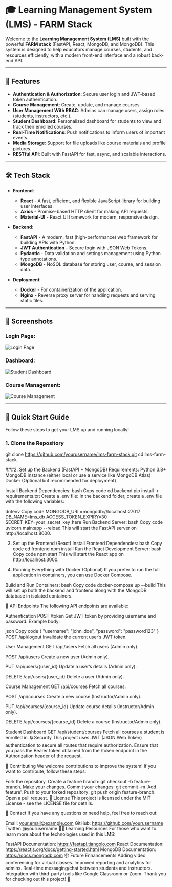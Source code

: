 # 🎓 **Learning Management System (LMS)** - FARM Stack

Welcome to the **Learning Management System (LMS)** built with the powerful **FARM stack** (FastAPI, React, MongoDB, and MongoDB). This system is designed to help educators manage courses, students, and resources efficiently, with a modern front-end interface and a robust back-end API.

---

## 🌟 **Features**

- **Authentication & Authorization**: Secure user login and JWT-based token authentication.
- **Course Management**: Create, update, and manage courses.
- **User Management With RBAC**: Admins can manage users, assign roles (students, instructors, etc.).
- **Student Dashboard**: Personalized dashboard for students to view and track their enrolled courses.
- **Real-Time Notifications**: Push notifications to inform users of important events.
- **Media Storage**: Support for file uploads like course materials and profile pictures.
- **RESTful API**: Built with FastAPI for fast, async, and scalable interactions.

---

## 🛠️ **Tech Stack**

- **Frontend**:  
  - **React** - A fast, efficient, and flexible JavaScript library for building user interfaces.
  - **Axios** - Promise-based HTTP client for making API requests.
  - **Material-UI** - React UI framework for modern, responsive design.

- **Backend**:  
  - **FastAPI** - A modern, fast (high-performance) web framework for building APIs with Python.
  - **JWT Authentication** - Secure login with JSON Web Tokens.
  - **Pydantic** - Data validation and settings management using Python type annotations.
  - **MongoDB** - NoSQL database for storing user, course, and session data.

- **Deployment**:  
  - **Docker** - For containerization of the application.
  - **Nginx** - Reverse proxy server for handling requests and serving static files.

---

## 📸 **Screenshots**

### Login Page:
![Login Page](https://via.placeholder.com/800x400.png?text=Login+Page)

### Dashboard:
![Student Dashboard](https://via.placeholder.com/800x400.png?text=Student+Dashboard)

### Course Management:
![Course Management](https://via.placeholder.com/800x400.png?text=Course+Management)

---

## 🚀 **Quick Start Guide**

Follow these steps to get your LMS up and running locally!

### **1. Clone the Repository**


git clone https://github.com/yourusername/lms-farm-stack.git
cd lms-farm-stack

###2. Set up the Backend (FastAPI + MongoDB)
Requirements:
Python 3.8+
MongoDB instance (either local or use a service like MongoDB Atlas)
Docker (Optional but recommended for deployment)

Install Backend Dependencies:
bash
Copy code
cd backend
pip install -r requirements.txt
Create a .env file:
In the backend folder, create a .env file with the following variables:

dotenv
Copy code
MONGODB_URL=mongodb://localhost:27017
DB_NAME=lms_db
ACCESS_TOKEN_EXPIRY=30
SECRET_KEY=your_secret_key_here
Run Backend Server:
bash
Copy code
uvicorn main:app --reload
This will start the FastAPI server on http://localhost:8000.

3. Set up the Frontend (React)
Install Frontend Dependencies:
bash
Copy code
cd frontend
npm install
Run the React Development Server:
bash
Copy code
npm start
This will start the React app on http://localhost:3000.

4. Running Everything with Docker (Optional)
If you prefer to run the full application in containers, you can use Docker Compose.

Build and Run Containers:
bash
Copy code
docker-compose up --build
This will set up both the backend and frontend along with the MongoDB database in isolated containers.

📱 API Endpoints
The following API endpoints are available:

Authentication
POST /token
Get JWT token by providing username and password.
Example body:

json
Copy code
{
  "username": "john_doe",
  "password": "password123"
}
POST /api/logout
Invalidate the current user’s JWT token.

User Management
GET /api/users
Fetch all users (Admin only).

POST /api/users
Create a new user (Admin only).

PUT /api/users/{user_id}
Update a user’s details (Admin only).

DELETE /api/users/{user_id}
Delete a user (Admin only).

Course Management
GET /api/courses
Fetch all courses.

POST /api/courses
Create a new course (Instructor/Admin only).

PUT /api/courses/{course_id}
Update course details (Instructor/Admin only).

DELETE /api/courses/{course_id}
Delete a course (Instructor/Admin only).

Student Dashboard
GET /api/student/courses
Fetch all courses a student is enrolled in.
🔒 Security
This project uses JWT (JSON Web Token) authentication to secure all routes that require authorization. Ensure that you pass the Bearer token obtained from the /token endpoint in the Authorization header of the request.

🎉 Contributing
We welcome contributions to improve the system! If you want to contribute, follow these steps:

Fork the repository.
Create a feature branch: git checkout -b feature-branch.
Make your changes.
Commit your changes: git commit -m 'Add feature'.
Push to your forked repository: git push origin feature-branch.
Open a pull request.
📄 License
This project is licensed under the MIT License - see the LICENSE file for details.

💬 Contact
If you have any questions or need help, feel free to reach out:

Email: your.email@example.com
GitHub: https://github.com/yourusername
Twitter: @yourusername
👨‍🏫 Learning Resources
For those who want to learn more about the technologies used in this LMS:

FastAPI Documentation: https://fastapi.tiangolo.com
React Documentation: https://reactjs.org/docs/getting-started.html
MongoDB Documentation: https://docs.mongodb.com
📦 Future Enhancements
Adding video conferencing for virtual classes.
Improved reporting and analytics for admins.
Real-time messaging/chat between students and instructors.
Integration with third-party tools like Google Classroom or Zoom.
Thank you for checking out this project! 🚀
